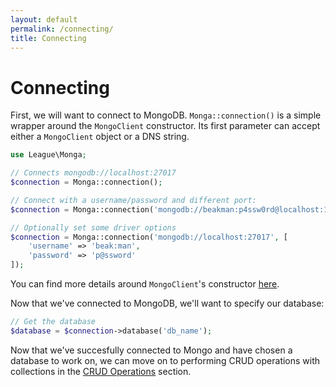 ```yaml
---
layout: default
permalink: /connecting/
title: Connecting
---
```


# Connecting

First, we will want to connect to MongoDB. `Monga::connection()` is a simple
wrapper around the `MongoClient` constructor. Its first parameter can accept
either a `MongoClient` object or a DNS string.

~~~ php
use League\Monga;

// Connects mongodb://localhost:27017
$connection = Monga::connection();

// Connect with a username/password and different port:
$connection = Monga::connection('mongodb://beakman:p4ssw0rd@localhost:1337');

// Optionally set some driver options
$connection = Monga::connection('mongodb://localhost:27017', [
	'username' => 'beak:man',
	'password' => 'p@ssword'
]);
~~~

You can find more details around `MongoClient`'s constructor [here](http://php.net/manual/en/mongoclient.construct.php).

Now that we've connected to MongoDB, we'll want to specify our database:

~~~ php
// Get the database
$database = $connection->database('db_name');
~~~

Now that we've succesfully connected to Mongo and have chosen a database to work
on, we can move on to performing CRUD operations with collections in the
[CRUD Operations](/crud) section.

